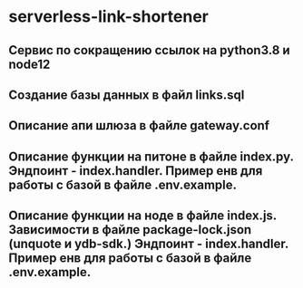# serverless-link-shortener
## Сервис по сокращению ссылок на python3.8 и node12
## Создание базы данных в файл links.sql
## Описание апи шлюза в файле gateway.conf
## Описание функции на питоне в файле index.py. Эндпоинт - index.handler. Пример енв для работы с базой в файле .env.example.
## Описание функции на ноде в файле index.js. Зависимости в файле package-lock.json (unquote и ydb-sdk.) Эндпоинт - index.handler. Пример енв для работы с базой в файле .env.example.
